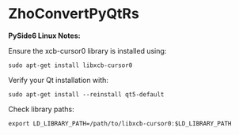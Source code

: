 # ZhoConvertPyQtRs

**PySide6 Linux Notes:**

Ensure the xcb-cursor0 library is installed using:

`sudo apt-get install libxcb-cursor0`

Verify your Qt installation with:

`sudo apt-get install --reinstall qt5-default`

Check library paths:

`export LD_LIBRARY_PATH=/path/to/libxcb-cursor0:$LD_LIBRARY_PATH
`